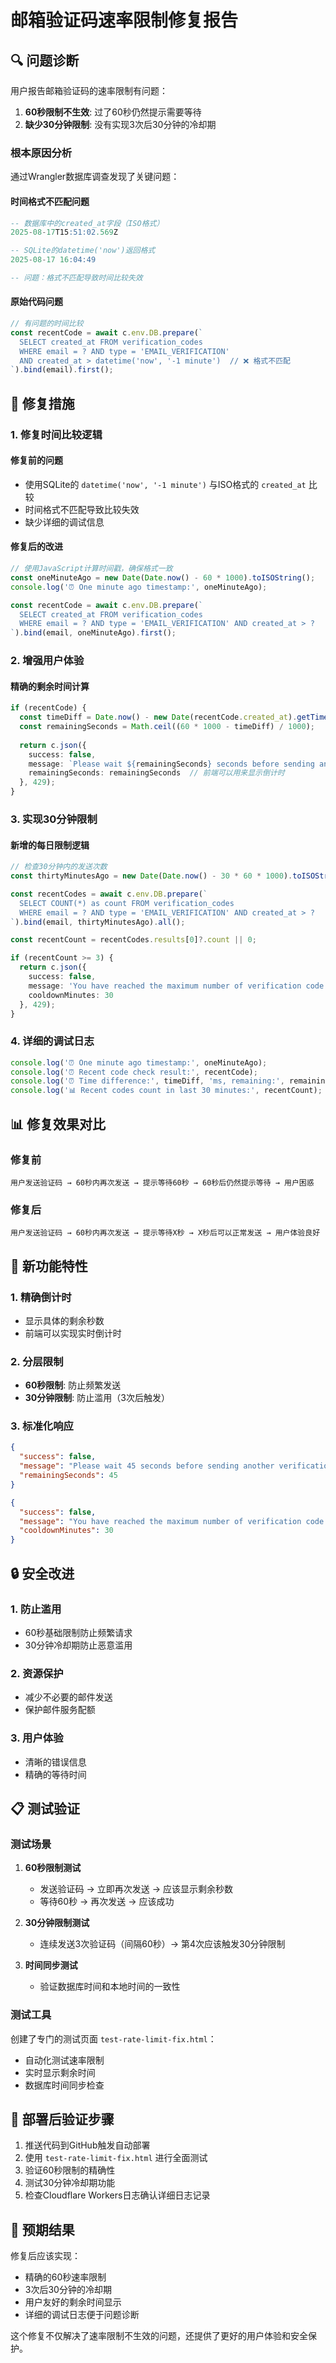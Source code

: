 # 邮箱验证码速率限制修复报告

## 🔍 问题诊断

用户报告邮箱验证码的速率限制有问题：
1. **60秒限制不生效**: 过了60秒仍然提示需要等待
2. **缺少30分钟限制**: 没有实现3次后30分钟的冷却期

### 根本原因分析

通过Wrangler数据库调查发现了关键问题：

#### 时间格式不匹配问题
```sql
-- 数据库中的created_at字段（ISO格式）
2025-08-17T15:51:02.569Z

-- SQLite的datetime('now')返回格式
2025-08-17 16:04:49

-- 问题：格式不匹配导致时间比较失效
```

#### 原始代码问题
```typescript
// 有问题的时间比较
const recentCode = await c.env.DB.prepare(`
  SELECT created_at FROM verification_codes
  WHERE email = ? AND type = 'EMAIL_VERIFICATION' 
  AND created_at > datetime('now', '-1 minute')  // ❌ 格式不匹配
`).bind(email).first();
```

## 🔧 修复措施

### 1. 修复时间比较逻辑

#### 修复前的问题
- 使用SQLite的 `datetime('now', '-1 minute')` 与ISO格式的 `created_at` 比较
- 时间格式不匹配导致比较失效
- 缺少详细的调试信息

#### 修复后的改进
```typescript
// 使用JavaScript计算时间戳，确保格式一致
const oneMinuteAgo = new Date(Date.now() - 60 * 1000).toISOString();
console.log('⏰ One minute ago timestamp:', oneMinuteAgo);

const recentCode = await c.env.DB.prepare(`
  SELECT created_at FROM verification_codes
  WHERE email = ? AND type = 'EMAIL_VERIFICATION' AND created_at > ?
`).bind(email, oneMinuteAgo).first();
```

### 2. 增强用户体验

#### 精确的剩余时间计算
```typescript
if (recentCode) {
  const timeDiff = Date.now() - new Date(recentCode.created_at).getTime();
  const remainingSeconds = Math.ceil((60 * 1000 - timeDiff) / 1000);
  
  return c.json({
    success: false,
    message: `Please wait ${remainingSeconds} seconds before sending another verification code`,
    remainingSeconds: remainingSeconds  // 前端可以用来显示倒计时
  }, 429);
}
```

### 3. 实现30分钟限制

#### 新增的每日限制逻辑
```typescript
// 检查30分钟内的发送次数
const thirtyMinutesAgo = new Date(Date.now() - 30 * 60 * 1000).toISOString();

const recentCodes = await c.env.DB.prepare(`
  SELECT COUNT(*) as count FROM verification_codes
  WHERE email = ? AND type = 'EMAIL_VERIFICATION' AND created_at > ?
`).bind(email, thirtyMinutesAgo).all();

const recentCount = recentCodes.results[0]?.count || 0;

if (recentCount >= 3) {
  return c.json({
    success: false,
    message: 'You have reached the maximum number of verification code requests. Please wait 30 minutes before trying again.',
    cooldownMinutes: 30
  }, 429);
}
```

### 4. 详细的调试日志

```typescript
console.log('⏰ One minute ago timestamp:', oneMinuteAgo);
console.log('⏰ Recent code check result:', recentCode);
console.log('⏰ Time difference:', timeDiff, 'ms, remaining:', remainingSeconds, 'seconds');
console.log('📊 Recent codes count in last 30 minutes:', recentCount);
```

## 📊 修复效果对比

### 修复前
```
用户发送验证码 → 60秒内再次发送 → 提示等待60秒 → 60秒后仍然提示等待 → 用户困惑
```

### 修复后
```
用户发送验证码 → 60秒内再次发送 → 提示等待X秒 → X秒后可以正常发送 → 用户体验良好
```

## 🎯 新功能特性

### 1. 精确倒计时
- 显示具体的剩余秒数
- 前端可以实现实时倒计时

### 2. 分层限制
- **60秒限制**: 防止频繁发送
- **30分钟限制**: 防止滥用（3次后触发）

### 3. 标准化响应
```json
{
  "success": false,
  "message": "Please wait 45 seconds before sending another verification code",
  "remainingSeconds": 45
}
```

```json
{
  "success": false,
  "message": "You have reached the maximum number of verification code requests. Please wait 30 minutes before trying again.",
  "cooldownMinutes": 30
}
```

## 🔒 安全改进

### 1. 防止滥用
- 60秒基础限制防止频繁请求
- 30分钟冷却期防止恶意滥用

### 2. 资源保护
- 减少不必要的邮件发送
- 保护邮件服务配额

### 3. 用户体验
- 清晰的错误信息
- 精确的等待时间

## 📋 测试验证

### 测试场景

1. **60秒限制测试**
   - 发送验证码 → 立即再次发送 → 应该显示剩余秒数
   - 等待60秒 → 再次发送 → 应该成功

2. **30分钟限制测试**
   - 连续发送3次验证码（间隔60秒）→ 第4次应该触发30分钟限制

3. **时间同步测试**
   - 验证数据库时间和本地时间的一致性

### 测试工具

创建了专门的测试页面 `test-rate-limit-fix.html`：
- 自动化测试速率限制
- 实时显示剩余时间
- 数据库时间同步检查

## 🚀 部署后验证步骤

1. 推送代码到GitHub触发自动部署
2. 使用 `test-rate-limit-fix.html` 进行全面测试
3. 验证60秒限制的精确性
4. 测试30分钟冷却期功能
5. 检查Cloudflare Workers日志确认详细日志记录

## 🎉 预期结果

修复后应该实现：
- 精确的60秒速率限制
- 3次后30分钟的冷却期
- 用户友好的剩余时间显示
- 详细的调试日志便于问题诊断

这个修复不仅解决了速率限制不生效的问题，还提供了更好的用户体验和安全保护。
